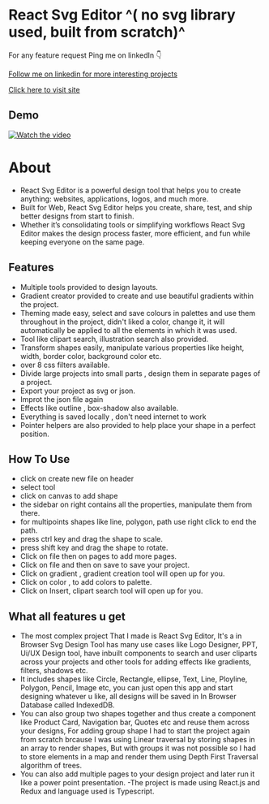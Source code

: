 # **React Svg Editor** ^( no svg library used, built from scratch)^

For any feature request Ping me on linkedIn 👇

[Follow me on linkedin for more interesting projects](https://www.linkedin.com/in/kumar-amresh-1017a7161/)

[Click here to visit site ](https://react-svg-editor.netlify.app/)

## Demo

[![Watch the video](https://img.youtube.com/vi/rqtKGGTlQC4/maxresdefault.jpg)](https://www.youtube.com/watch?v=rqtKGGTlQC4)


# About
 - React Svg Editor is a powerful design tool that  helps you to create anything: websites, applications, logos, and much more. 
- Built for Web, React Svg Editor helps you create, share, test, and ship better designs from start to finish. 
- Whether it’s consolidating tools or simplifying workflows React Svg Editor makes the design process faster, more efficient, and fun while keeping everyone on the same page.

## Features
-  Multiple tools provided to design layouts.
- Gradient creator provided to create and use beautiful gradients within the project.
- Theming made easy, select and save colours in palettes and use them throughout in the project, didn't liked a color, change it, it will automatically be applied to all the elements in which it was used.
- Tool like clipart search, illustration search also provided.
- Transform shapes easily, manipulate various properties like height, width, border color, background color etc.
- over 8 css filters available.
- Divide large projects into small parts , design them in separate pages of a project.
- Export your project as svg or json.
- Improt the json file again
- Effects like outline , box-shadow also available.
- Everything is saved locally , don't need internet to work
- Pointer helpers are also provided to help place your shape in a perfect position.

## How To Use
- click on create new file on header
- select tool
- click on canvas to add shape
- the sidebar on right contains all the properties, manipulate them from there.
- for multipoints shapes like line, polygon, path use right click to end the path.
- press ctrl key and drag the shape to scale.
- press shift key and drag the shape to rotate.
- Click on file then on pages to add more pages.
- Click on file and then on save to save your project.
- Click on gradient , gradient creation tool will open up for you.
- Click on color , to add colors to palette.
- Click on Insert, clipart search tool will open up for you.

## What all features u get
- The most complex project That I made is React Svg Editor, It's a in Browser Svg Design Tool has many use cases like Logo Designer, PPT, Ui/UX Design tool, have inbuilt components to search and user cliparts across your projects and other tools for adding effects like gradients, filters, shadows etc.
- It includes shapes like Circle, Rectangle, ellipse, Text, Line, Ployline, Polygon, Pencil, Image etc, you can just open this app and start designing whatever u like, all designs will be saved in In Browser Database called IndexedDB.
- You can also group two shapes together and thus create a component like Product Card, Navigation bar, Quotes etc and reuse them across your designs, For adding group shape I had to start the project again from scratch brcause I was using Linear traversal by storing shapes in an array to render shapes, But with groups it was not possible so I had to store elements in a map and render them using Depth First Traversal algorithm of trees.
- You can also add multiple pages to your design project and later run it like a power point presentation.
-The project is made using React.js and Redux and language used is Typescript.



